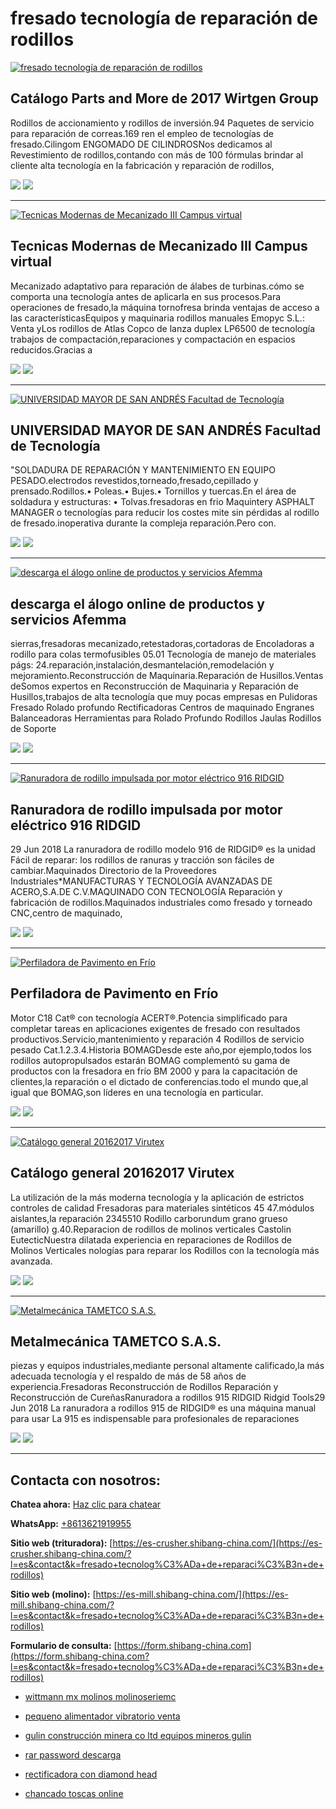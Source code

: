 # fresado tecnología de reparación de rodillos

<a href="https://swt.shibang-china.com/?l=es&img&k=fresado+tecnolog%C3%ADa+de+reparaci%C3%B3n+de+rodillos" target="_blank">![fresado tecnología de reparación de rodillos](http://static.shibang-china.com/all-800x300/409.jpg)</a>

## Catálogo Parts and More de 2017 Wirtgen Group
Rodillos de accionamiento y rodillos de inversión.94 Paquetes de servicio para reparación de correas.169 ren el empleo de tecnologías de fresado.Cilingom ENGOMADO DE CILINDROSNos dedicamos al Revestimiento de rodillos,contando con más de 100 fórmulas brindar al cliente alta tecnología en la fabricación y reparación de rodillos,


<a href="https://whatsapp.shibangsoft.com/WhatsApp.php" target="_blank" title="WhatsApp">![](http://static.shibang-china.com/icon/whatsapp.png)</a> <a href="https://swt.shibang-china.com/?l=es&icon&k=fresado+tecnolog%C3%ADa+de+reparaci%C3%B3n+de+rodillos" target="_blank">![](http://static.shibang-china.com/icon/chat-es.png)</a>

---

<a href="https://swt.shibang-china.com/?l=es&img&k=fresado+tecnolog%C3%ADa+de+reparaci%C3%B3n+de+rodillos" target="_blank">![Tecnicas Modernas de Mecanizado III Campus virtual](http://static.shibang-china.com/all-800x300/203.jpg)</a>

## Tecnicas Modernas de Mecanizado III Campus virtual
Mecanizado adaptativo para reparación de álabes de turbinas.cómo se comporta una tecnología antes de aplicarla en sus procesos.Para operaciones de fresado,la máquina tornofresa brinda ventajas de acceso a las característicasEquipos y maquinaria rodillos manuales Emopyc S.L.: Venta yLos rodillos de Atlas Copco de lanza duplex LP6500 de tecnología trabajos de compactación,reparaciones y compactación en espacios reducidos.Gracias a


<a href="https://whatsapp.shibangsoft.com/WhatsApp.php" target="_blank" title="WhatsApp">![](http://static.shibang-china.com/icon/whatsapp.png)</a> <a href="https://swt.shibang-china.com/?l=es&icon&k=fresado+tecnolog%C3%ADa+de+reparaci%C3%B3n+de+rodillos" target="_blank">![](http://static.shibang-china.com/icon/chat-es.png)</a>

---

<a href="https://swt.shibang-china.com/?l=es&img&k=fresado+tecnolog%C3%ADa+de+reparaci%C3%B3n+de+rodillos" target="_blank">![UNIVERSIDAD MAYOR DE SAN ANDRÉS Facultad de Tecnología](http://static.shibang-china.com/all-800x300/1287.jpg)</a>

## UNIVERSIDAD MAYOR DE SAN ANDRÉS Facultad de Tecnología
"SOLDADURA DE REPARACIÓN Y MANTENIMIENTO EN EQUIPO PESADO.electrodos revestidos,torneado,fresado,cepillado y prensado.Rodillos.• Poleas.• Bujes.• Tornillos y tuercas.En el área de soldadura y estructuras: • Tolvas.fresadoras en frio Maquintery ASPHALT MANAGER o tecnologías para reducir los costes mite sin pérdidas al rodillo de fresado.inoperativa durante la compleja reparación.Pero con.


<a href="https://whatsapp.shibangsoft.com/WhatsApp.php" target="_blank" title="WhatsApp">![](http://static.shibang-china.com/icon/whatsapp.png)</a> <a href="https://swt.shibang-china.com/?l=es&icon&k=fresado+tecnolog%C3%ADa+de+reparaci%C3%B3n+de+rodillos" target="_blank">![](http://static.shibang-china.com/icon/chat-es.png)</a>

---

<a href="https://swt.shibang-china.com/?l=es&img&k=fresado+tecnolog%C3%ADa+de+reparaci%C3%B3n+de+rodillos" target="_blank">![descarga el álogo online de productos y servicios Afemma](http://static.shibang-china.com/all-800x300/880.jpg)</a>

## descarga el álogo online de productos y servicios Afemma
sierras,fresadoras mecanizado,retestadoras,cortadoras de Encoladoras a rodillo para colas termofusibles 05.01 Tecnología de manejo de materiales págs: 24.reparación,instalación,desmantelación,remodelación y mejoramiento.Reconstrucción de Maquinaria.Reparación de Husillos.Ventas deSomos expertos en Reconstrucción de Maquinaria y Reparación de Husillos,trabajos de alta tecnología que muy pocas empresas en Pulidoras Fresado Rolado profundo Rectificadoras Centros de maquinado Engranes Balanceadoras Herramientas para Rolado Profundo Rodillos Jaulas Rodillos de Soporte


<a href="https://whatsapp.shibangsoft.com/WhatsApp.php" target="_blank" title="WhatsApp">![](http://static.shibang-china.com/icon/whatsapp.png)</a> <a href="https://swt.shibang-china.com/?l=es&icon&k=fresado+tecnolog%C3%ADa+de+reparaci%C3%B3n+de+rodillos" target="_blank">![](http://static.shibang-china.com/icon/chat-es.png)</a>

---

<a href="https://swt.shibang-china.com/?l=es&img&k=fresado+tecnolog%C3%ADa+de+reparaci%C3%B3n+de+rodillos" target="_blank">![Ranuradora de rodillo impulsada por motor eléctrico 916 RIDGID](http://static.shibang-china.com/all-800x300/568.jpg)</a>

## Ranuradora de rodillo impulsada por motor eléctrico 916 RIDGID
29 Jun 2018 La ranuradora de rodillo modelo 916 de RIDGID® es la unidad Fácil de reparar: los rodillos de ranuras y tracción son fáciles de cambiar.Maquinados Directorio de la Proveedores Industriales*MANUFACTURAS Y TECNOLOGÍA AVANZADAS DE ACERO,S.A.DE C.V.MAQUINADO CON TECNOLOGÍA Reparación y fabricación de rodillos.Maquinados industriales como fresado y torneado CNC,centro de maquinado,


<a href="https://whatsapp.shibangsoft.com/WhatsApp.php" target="_blank" title="WhatsApp">![](http://static.shibang-china.com/icon/whatsapp.png)</a> <a href="https://swt.shibang-china.com/?l=es&icon&k=fresado+tecnolog%C3%ADa+de+reparaci%C3%B3n+de+rodillos" target="_blank">![](http://static.shibang-china.com/icon/chat-es.png)</a>

---

<a href="https://swt.shibang-china.com/?l=es&img&k=fresado+tecnolog%C3%ADa+de+reparaci%C3%B3n+de+rodillos" target="_blank">![Perfiladora de Pavimento en Frío](http://static.shibang-china.com/all-800x300/148.jpg)</a>

## Perfiladora de Pavimento en Frío
Motor C18 Cat® con tecnología ACERT®.Potencia simplificado para completar tareas en aplicaciones exigentes de fresado con resultados productivos.Servicio,mantenimiento y reparación 4 Rodillos de servicio pesado Cat.1.2.3.4.Historia BOMAGDesde este año,por ejemplo,todos los rodillos autopropulsados estarán BOMAG complementó su gama de productos con la fresadora en frío BM 2000 y para la capacitación de clientes,la reparación o el dictado de conferencias.todo el mundo que,al igual que BOMAG,son líderes en una tecnología en particular.


<a href="https://whatsapp.shibangsoft.com/WhatsApp.php" target="_blank" title="WhatsApp">![](http://static.shibang-china.com/icon/whatsapp.png)</a> <a href="https://swt.shibang-china.com/?l=es&icon&k=fresado+tecnolog%C3%ADa+de+reparaci%C3%B3n+de+rodillos" target="_blank">![](http://static.shibang-china.com/icon/chat-es.png)</a>

---

<a href="https://swt.shibang-china.com/?l=es&img&k=fresado+tecnolog%C3%ADa+de+reparaci%C3%B3n+de+rodillos" target="_blank">![Catálogo general 20162017 Virutex](http://static.shibang-china.com/all-800x300/270.jpg)</a>

## Catálogo general 20162017 Virutex
La utilización de la más moderna tecnología y la aplicación de estrictos controles de calidad Fresadoras para materiales sintéticos 45 47.módulos aislantes,la reparación 2345510 Rodillo carborundum grano grueso (amarillo) g.40.Reparacion de rodillos de molinos verticales Castolin EutecticNuestra dilatada experiencia en reparaciones de Rodillos de Molinos Verticales nologías para reparar los Rodillos con la tecnología más avanzada.


<a href="https://whatsapp.shibangsoft.com/WhatsApp.php" target="_blank" title="WhatsApp">![](http://static.shibang-china.com/icon/whatsapp.png)</a> <a href="https://swt.shibang-china.com/?l=es&icon&k=fresado+tecnolog%C3%ADa+de+reparaci%C3%B3n+de+rodillos" target="_blank">![](http://static.shibang-china.com/icon/chat-es.png)</a>

---

<a href="https://swt.shibang-china.com/?l=es&img&k=fresado+tecnolog%C3%ADa+de+reparaci%C3%B3n+de+rodillos" target="_blank">![Metalmecánica TAMETCO S.A.S.](http://static.shibang-china.com/all-800x300/106.jpg)</a>

## Metalmecánica TAMETCO S.A.S.
piezas y equipos industriales,mediante personal altamente calificado,la más adecuada tecnología y el respaldo de más de 58 años de experiencia.Fresadoras Reconstrucción de Rodillos Reparación y Reconstrucción de CureñasRanuradora a rodillos 915 RIDGID Ridgid Tools29 Jun 2018 La ranuradora a rodillos 915 de RIDGID® es una máquina manual para usar La 915 es indispensable para profesionales de reparaciones


<a href="https://whatsapp.shibangsoft.com/WhatsApp.php" target="_blank" title="WhatsApp">![](http://static.shibang-china.com/icon/whatsapp.png)</a> <a href="https://swt.shibang-china.com/?l=es&icon&k=fresado+tecnolog%C3%ADa+de+reparaci%C3%B3n+de+rodillos" target="_blank">![](http://static.shibang-china.com/icon/chat-es.png)</a>

---
## Contacta con nosotros:

**Chatea ahora:** [Haz clic para chatear](https://swt.shibang-china.com?l=es&contact&k=fresado+tecnolog%C3%ADa+de+reparaci%C3%B3n+de+rodillos)

**WhatsApp:**  [+8613621919955](https://whatsapp.shibangsoft.com/WhatsApp.php)

**Sitio web (trituradora):** [https://es-crusher.shibang-china.com/](https://es-crusher.shibang-china.com/?l=es&contact&k=fresado+tecnolog%C3%ADa+de+reparaci%C3%B3n+de+rodillos)

**Sitio web (molino):** [https://es-mill.shibang-china.com/](https://es-mill.shibang-china.com/?l=es&contact&k=fresado+tecnolog%C3%ADa+de+reparaci%C3%B3n+de+rodillos)

**Formulario de consulta:** [https://form.shibang-china.com](https://form.shibang-china.com?l=es&contact&k=fresado+tecnolog%C3%ADa+de+reparaci%C3%B3n+de+rodillos)

* [wittmann mx molinos molinoseriemc](../93/wittmann%20mx%20molinos%20molinoseriemc.md)

* [pequeno alimentador vibratorio venta](../88/pequeno%20alimentador%20vibratorio%20venta.md)

* [gulin construcción minera co ltd equipos mineros gulin](../90/gulin%20construcci%C3%B3n%20minera%20co%20ltd%20equipos%20mineros%20gulin.md)

* [rar password descarga](../82/rar%20password%20descarga.md)

* [rectificadora con diamond head](../83/rectificadora%20con%20diamond%20head.md)

* [chancado toscas online](../93/chancado%20toscas%20online.md)